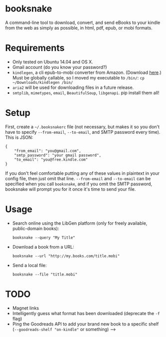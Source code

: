 # booksnake
A command-line tool to download, convert, and send eBooks to your kindle from the web as simply as possible, in html, pdf, epub, or mobi formats.

# Requirements

- Only tested on Ubuntu 14.04 and OS X.
- Gmail account (do you know your password?)
- `kindlegen`, a cli epub-to-mobi converter from Amazon. (Download [here](http://www.amazon.com/gp/feature.html?docId=1000765211).) Must be globally callable, so I moved my executable to `/bin/`: `cp ~/Downloads/kindlegen /bin/`
- `aria2` will be used for downloading files in a future release.
- `smtplib`, `mimetypes`, `email`, `BeautifulSoup`, `libgenapi`. pip install them all!

# Setup

First, create a `~/.booksnakerc` file (not necessary, but makes it so you don't have to specify `--from-email`, `--to-email`, and SMTP password every time). This is JSON:

```
{
    "from_email": "you@gmail.com",
    "smtp_password": "your gmail password",
    "to_email": "you@free.kindle.com"
}
```

If you don't feel comfortable putting any of these values in plaintext in your config file, then just omit that line. `--from-email` and `--to-email` can be specified when you call `booksnake`, and if you omit the SMTP password, booksnake will prompt you for it once it's time to send your file.

# Usage

- Search online using the LibGen platform (only for freely available, public-domain books):
    ```
    booksnake --query "My Title"
    ```

- Download a book from a URL:
    ```
    booksnake --url "http://my.books.com/title.mobi"
    ```

- Send a local file:
    ```
    booksnake --file "title.mobi"
    ```

# TODO

- Magnet links
- Intelligently guess what format has been downloaded (deprecate the `-f` flag)
- Ping the Goodreads API to add your brand new book to a specific shelf (`--goodreads-shelf "on-kindle"` or something) -->
